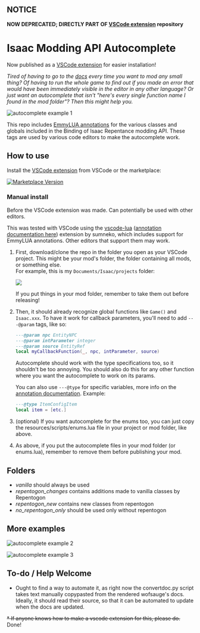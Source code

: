 ## NOTICE

**NOW DEPRECATED; DIRECTLY PART OF [VSCode extension](https://github.com/filloax/isaac-lua-api-vscode) repository**

# Isaac Modding API Autocomplete

Now published as a [VSCode extension](https://github.com/filloax/isaac-lua-api-vscode) for easier installation!

*Tired of having to go to the [docs](https://wofsauge.github.io/IsaacDocs/rep/) every time you want to mod any small thing? Of having to run the whole game to find out if you made an error that would have been immediately visible in the editor in any other language? Or just want an autocomplete that isn't "here's every single function name I found in the mod folder"? Then this might help you.*

![autocomplete example 1](./readme/screen1.png)

This repo includes [EmmyLUA annotations](https://emmylua.github.io/annotation.html) for the various classes and globals included in the Binding of Isaac Repentance modding API. These tags are used by various code editors to make the autocomplete work.


## How to use

Install the [VSCode extension](https://github.com/filloax/isaac-lua-api-vscode) from VSCode or the marketplace:

[![Marketplace Version](https://img.shields.io/visual-studio-marketplace/v/Filloax.isaac-lua-api-vscode?label=Visual%20Studio%20Marketplace&logo=visual-studio-code "Current Version")](https://marketplace.visualstudio.com/items?itemName=Filloax.isaac-lua-api-vscode)

### Manual install

Before the VSCode extension was made. Can potentially be used with other editors.

This was tested with VSCode using the [vscode-lua](https://github.com/sumneko/vscode-lua) ([annotation documentation here](https://github.com/sumneko/lua-language-server/wiki/EmmyLua-Annotations)) extension by sumneko, which includes support for EmmyLUA annotations. Other editors that support them may work.

1. First, download/clone the repo in the folder you open as your VSCode project. This might be your mod's folder, the folder containing all mods, or something else.  
    For example, this is my `Documents/Isaac/projects` folder:

    ![](./readme/folder.png)

    If you put things in your mod folder, remember to take them out before releasing!

2. Then, it should already recognize global functions like `Game()` and `Isaac.xxx`. To have it work for callback parameters, you'll need to add `---@param` tags, like so:

    ```Lua
    ---@param npc EntityNPC
    ---@param intParameter integer
    ---@param source EntityRef
    local myCallbackFunction(_, npc, intParameter, source)
    ```

    Autocomplete should work with the type specifications too, so it shouldn't be too annoying. You should also do this for any other function where you want the autocomplete to work on its params.

    You can also use `---@type` for specific variables, more info on the [annotation documentation](https://github.com/sumneko/lua-language-server/wiki/EmmyLua-Annotations). Example:

    ```Lua
    ---@type ItemConfigItem
    local item = [etc.]
    ```

3. (optional) If you want autocomplete for the enums too, you can just copy the resources/scripts/enums.lua file in your project or mod folder, like above.

4. As above, if you put the autocomplete files in your mod folder (or enums.lua), remember to remove them before publishing your mod.

## Folders

* *vanilla* should always be used
* *repentogon_changes* contains additions made to vanilla classes by Repentogon
* *repentogon_new* contains new classes from repentogon
* *no_repentogon_only* should be used only without repentogon

## More examples

![autocomplete example 2](./readme/screen2.png)

![autocomplete example 3](./readme/screen3.png)

## To-do / Help Welcome

* Ought to find a way to automate it, as right now the convertdoc.py script takes text manually copypasted from the rendered wofsauge's docs. Ideally, it should read their source, so that it can be automated to update when the docs are updated.

~~* If anyone knows how to make a vscode extension for this, please do.~~ Done!
